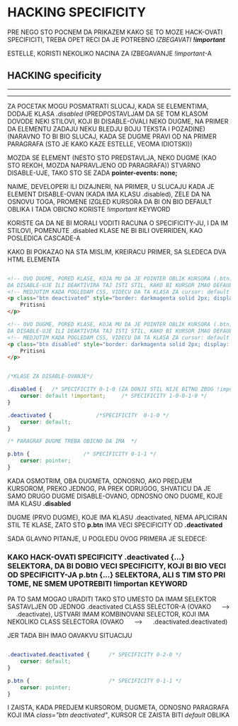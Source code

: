 # HACKING SPECIFICITY

PRE NEGO STO POCNEM DA PRIKAZEM KAKO SE TO MOZE HACK-OVATI SPECIFICITI, TREBA OPET RECI DA JE POTREBNO *IZBEGAVATI* ***!important***

ESTELLE, KORISTI NEKOLIKO NACINA ZA IZBEGAVANJE *!important*-A

## HACKING specificity

****
****

ZA POCETAK MOGU POSMATRATI SLUCAJ, KADA SE ELEMENTIMA, DODAJE KLASA *.disabled* (PREDPOSTAVLJAM DA SE TOM KLASOM DOVODE NEKI STILOVI, KOJI BI DISABLE-OVALI NEKO DUGME, NA PRIMER DA ELEMENTU ZADAJU NEKU BLEDJU BOJU TEKSTA I POZADINE) (NARAVNO TO BI BIO SLUCAJ, KADA SE DUGME PRAVI OD NA PRIMER PARAGRAFA (STO JE KAKO KAZE ESTELLE, VEOMA IDIOTSKI))

MOZDA SE ELEMENT (NESTO STO PREDSTAVLJA, NEKO DUGME (KAO STO REKOH, MOZDA NAPRAVLJENO OD PARAGRAFA)) STVARNO DISABLE-UJE, TAKO STO SE ZADA **pointer-events: none;**

NAIME, DEVELOPERI ILI DIZAJNERI, NA PRIMER, U SLUCAJU KADA JE ELEMENT DISABLE-OVAN (KADA IMA KLASU .disabled), ZELE DA NA OSNOVU TOGA, PROMENE IZGLED KURSORA DA BI ON BIO DEFAULT OBLIKA I TADA OBICNO KORISTE *!important* KEYWORD

KORISTE GA DA NE BI MORALI VODITI RACUNA O SPECIFICITY-JU, I DA IM STILOVI, POMENUTE .disabled KLASE NE BI BILI OVERRIDEN, KAO POSLEDICA CASCADE-A

KAKO BI POKAZAO NA STA MISLIM, KREIRACU PRIMER, SA SLEDECA DVA HTML ELEMENTA

```HTML

<!-- OVO DUGME, PORED KLASE, KOJA MU DA JE POINTER OBLIK KURSORA (.btn), IMA I KLASU .deactivate KOJA BI TREBALA
DA DISABLE-UJE ILI DEAKTIVIRA TAJ ISTI STIL, KAKO BI KURSOR IMAO DEFAULT OBLIK-->
<!-- MEDJUTIM KADA POGLEDAM CSS, VIDECU DA TA KLASA ZA cursor: default NEMA !important KEYWORD -->
<p class="btn deactivated" style="border: darkmagenta solid 2px; display: inline-block">
    Pritisni
</p>

<!-- OVO DUGME, PORED KLASE, KOJA MU DA JE POINTER OBLIK KURSORA (.btn), IMA I KLASU .disabled KOJA BI TREBALA
DA DISABLE-UJE ILI DEAKTIVIRA TAJ ISTI STIL, KAKO BI KURSOR IMAO DEFAULT OBLIK-->
<!-- MEDJUTIM KADA POGLEDAM CSS, VIDECU DA TA KLASA ZA cursor: default ZAISTA IMA !important KEYWORD -->
<p class="btn disabled" style="border: darkmagenta solid 2px; display: inline-block">
    Pritisni
</p>

```

```CSS

/*KLASE ZA DISABLE-OVANJE*/

.disabled {   /* SPECIFICITY 0-1-0 (ZA DONJI STIL NIJE BITNO ZBOG !important KEYWORDA, KOJE DAJE MAKSIMALNI SPECIFICITY KLASI U SLUCAJU KONKRETNOG STILA)*/
    cursor: default !important;     /* SPECIFICITY 1-0-0-1-0 */
}

.deactivated {              /*SPECIFICITY  0-1-0 */
    cursor: default;
}

/* PARAGRAF DUGME TREBA OBICNO DA IMA  */

p.btn {                 /* SPECIFICITY 0-1-1 */
    cursor: pointer;
}

```

KADA OSMOTRIM, OBA DUGMETA, ODNOSNO, AKO PREDJEM KURSOROM, PREKO JEDNOG, PA PREK ODRUGOG, SHVATICU DA JE SAMO DRUGO DUGME DISABLE-OVANO, ODNOSNO ONO DUGME, KOJE IMA KLASU **.disabled**

DUGME (PRVO DUGME), KOJE IMA KLASU .deactivated, NEMA APLICIRAN STIL TE KLASE, ZATO STO **p.btn** IMA VECI SPECIFICITY OD **.deactivated**

SADA GLAVNO PITANJE, U POGLEDU OVOG PRIMERA JE SLEDECE:

### KAKO HACK-OVATI SPECIFICITY **.deactivated {...}** SELEKTORA, DA BI DOBIO VECI SPECIFICITY, KOJI BI BIO VECI OD SPECIFICITY-JA **p.btn {...}** SELEKTORA, ALI S TIM STO PRI TOME, **NE SMEM** UPOTREBITI **!importan** KEYWORD

PA TO SAM MOGAO URADITI TAKO STO UMESTO DA IMAM SELEKTOR SASTAVLJEN OD JEDNOG .deactivated CLASS SELECTOR-A (OVAKO &nbsp;&nbsp;&nbsp;&nbsp; --> &nbsp;&nbsp;&nbsp;&nbsp; .deactivate), USTVARI IMAM KOMBINOVANI SELECTOR, KOJI IMA NEKOLIKO CLASS SELECTORA (OVAKO &nbsp;&nbsp;&nbsp;&nbsp; --> &nbsp;&nbsp;&nbsp;&nbsp; .deactivated.deactivated)

JER TADA BIH IMAO OAVAKVU SITUACIJU

```CSS

.deactivated.deactivated {      /* SPECIFICITY 0-2-0 */
    cursor: default;
}

p.btn {                         /* SPECIFICITY 0-1-1 */
    cursor: pointer;
}

```

I ZAISTA, KADA PREDJEM KURSOROM, DUGMETA, ODNOSNO PARAGRAFA KOJI IMA *class="btn deactivated"*, KURSOR CE ZAISTA BITI *default* OBLIKA
